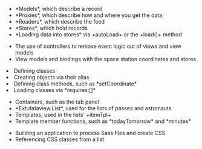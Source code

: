 <div type="expander" caption="Fetching Data">
<ul>
<li>*Models*, which describe a record
<li>*Proxies*, which describe how and where you get the data
<li>*Readers*, which describe the feed
<li>*Stores*, which hold records
<li>*Loading data into stores* via +autoLoad+ or the +load()+ method
</ul>
</div>

<div type="expander" caption="Architecure">
<ul>
<li>The use of controllers to remove event logic out of views and view models
<li>View models and bindings with the space station coordinates and stores
</ul>
</div>

<div type="expander" caption="The Class System">
<li>Defining classes
<li>Creating objects via their alias
<li>Defining class methods, such as *setCoordinate*
<li>Loading classes via *requires:[]*
</div>

<div type="expander" caption="Views">
<ul>
<li>Containers, such as the tab panel
<li>*Ext.dataview.List*, used for the lists of passes and astronauts
<li>Templates, used in the lists' +itemTpl+
<li>Template member functions, such as *todayTomorrow* and *minutes*
</ul>
</div>
 
<div type="expander" caption="Styling">
<ul>
<li>Building an application to process Sass files and create CSS
<li>Referencing CSS classes from a list
</ul>
</div>
 



